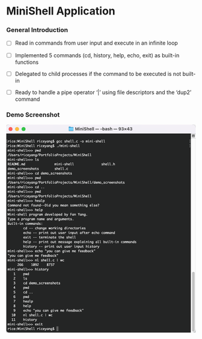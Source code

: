 # MiniShell Application

### General Introduction

- [ ] Read in commands from user input and execute in an infinite loop

- [ ] Implemented 5 commands (cd, history, help, echo, exit) as built-in functions

- [ ] Delegated to child processes if the command to be executed is not built-in

- [ ] Ready to handle a pipe operator ‘|’ using file descriptors and the ‘dup2’ command


### Demo Screenshot

![This is an image](demo_screenshots/demoImage.png)
